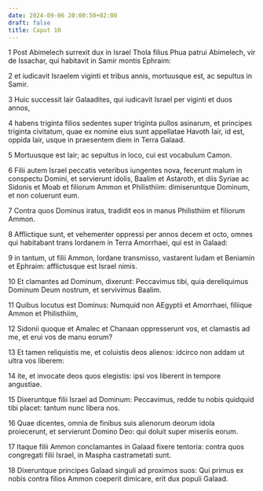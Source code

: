 ```yaml
---
date: 2024-09-06 20:00:50+02:00
draft: false
title: Caput 10
---
```





1 Post Abimelech surrexit dux in Israel Thola filius Phua patrui Abimelech, vir de Issachar, qui habitavit in Samir montis Ephraim:

2 et iudicavit Israelem viginti et tribus annis, mortuusque est, ac sepultus in Samir.

3 Huic successit Iair Galaadites, qui iudicavit Israel per viginti et duos annos,

4 habens triginta filios sedentes super triginta pullos asinarum, et principes triginta civitatum, quae ex nomine eius sunt appellatae Havoth Iair, id est, oppida Iair, usque in praesentem diem in Terra Galaad.

5 Mortuusque est Iair; ac sepultus in loco, cui est vocabulum Camon.

6 Filii autem Israel peccatis veteribus iungentes nova, fecerunt malum in conspectu Domini, et servierunt idolis, Baalim et Astaroth, et diis Syriae ac Sidonis et Moab et filiorum Ammon et Philisthiim: dimiseruntque Dominum, et non coluerunt eum.

7 Contra quos Dominus iratus, tradidit eos in manus Philisthiim et filiorum Ammon.

8 Afflictique sunt, et vehementer oppressi per annos decem et octo, omnes qui habitabant trans Iordanem in Terra Amorrhaei, qui est in Galaad:

9 in tantum, ut filii Ammon, Iordane transmisso, vastarent Iudam et Beniamin et Ephraim: afflictusque est Israel nimis.

10 Et clamantes ad Dominum, dixerunt: Peccavimus tibi, quia dereliquimus Dominum Deum nostrum, et servivimus Baalim.

11 Quibus locutus est Dominus: Numquid non AEgyptii et Amorrhaei, filiique Ammon et Philisthiim,

12 Sidonii quoque et Amalec et Chanaan oppresserunt vos, et clamastis ad me, et erui vos de manu eorum?

13 Et tamen reliquistis me, et coluistis deos alienos: idcirco non addam ut ultra vos liberem:

14 ite, et invocate deos quos elegistis: ipsi vos liberent in tempore angustiae.

15 Dixeruntque filii Israel ad Dominum: Peccavimus, redde tu nobis quidquid tibi placet: tantum nunc libera nos.

16 Quae dicentes, omnia de finibus suis alienorum deorum idola proiecerunt, et servierunt Domino Deo: qui doluit super miseriis eorum.

17 Itaque filii Ammon conclamantes in Galaad fixere tentoria: contra quos congregati filii Israel, in Maspha castrametati sunt.

18 Dixeruntque principes Galaad singuli ad proximos suos: Qui primus ex nobis contra filios Ammon coeperit dimicare, erit dux populi Galaad.

